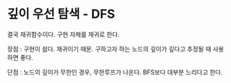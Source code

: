 # 깊이 우선 탐색 - DFS

결국 재귀함수이다. 구현 자체를 재귀로 한다.

장점 : 구현이 쉽다. 재귀이기 때문. 구하고자 하는 노드의 깊이가 깊다고 추정될 때 사용하면 좋다. 

단점 : 노드의 깊이가 무한인 경우, 무한루프가 나온다. BFS보다 대부분 느리다고 한다.